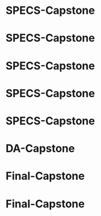 # SPECS-Capstone
# SPECS-Capstone
# SPECS-Capstone
# SPECS-Capstone
# SPECS-Capstone
# DA-Capstone
# Final-Capstone
# Final-Capstone
